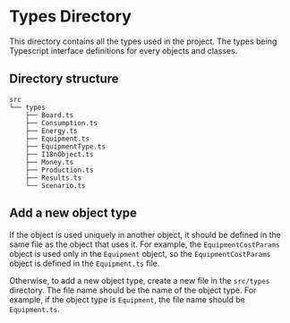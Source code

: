 # Types Directory
This directory contains all the types used in the project. The types being Typescript interface definitions for every objects and classes.  

## Directory structure
```
src
└── types
    ├── Board.ts
    ├── Consumption.ts
    ├── Energy.ts
    ├── Equipment.ts
    ├── EquipmentType.ts
    ├── I18nObject.ts
    ├── Money.ts
    ├── Production.ts
    ├── Results.ts
    └── Scenario.ts
```

## Add a new object type
If the object is used uniquely in another object, it should be defined in the same file as the object that uses it. For example, the `EquipmentCostParams` object is used only in the `Equipment` object, so the `EquipmentCostParams` object is defined in the `Equipment.ts` file.  

Otherwise, to add a new object type, create a new file in the `src/types` directory. The file name should be the name of the object type. For example, if the object type is `Equipment`, the file name should be `Equipment.ts`.  
